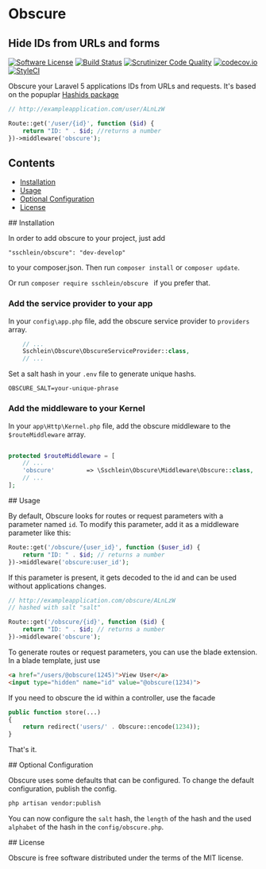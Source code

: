 # Obscure
## Hide IDs from URLs and forms

[![Software License](https://img.shields.io/badge/license-MIT-brightgreen.svg?style=flat)](LICENSE.md)
[![Build Status](https://travis-ci.org/sschlein/obscure.svg)](https://travis-ci.org/sschlein/obscure)
[![Scrutinizer Code Quality](https://scrutinizer-ci.com/g/sschlein/obscure/badges/quality-score.png?b=master&)](https://scrutinizer-ci.com/g/sschlein/obscure/?branch=master)
[![codecov.io](https://codecov.io/github/sschlein/obscure/coverage.svg?branch=master)](https://codecov.io/github/sschlein/obscure?branch=master)
[![StyleCI](https://styleci.io/repos/45939836/shield?style=flat)](https://styleci.io/repos/45939836)

Obscure your Laravel 5 applications IDs from URLs and requests. It's based on the popuplar [Hashids package](https://github.com/ivanakimov/hashids.php)

```php
// http://exampleapplication.com/user/ALnLzW

Route::get('/user/{id}', function ($id) {
    return "ID: " . $id; //returns a number
})->middleware('obscure');
```


## Contents

- [Installation](#installation)
- [Usage](#usage)
- [Optional Configuration](#configuration)
- [License](#license)

<a name="installation" />
## Installation

In order to add obscure to your project, just add

    "sschlein/obscure": "dev-develop"

to your composer.json. Then run `composer install` or `composer update`.

Or run `composer require sschlein/obscure ` if you prefer that.

### Add the service provider to your app

In your `config\app.php` file, add the obscure service provider to `providers` array.

```php
    // ...
    Sschlein\Obscure\ObscureServiceProvider::class,
    // ...
```

Set a salt hash in your `.env` file to generate unique hashs.

```
OBSCURE_SALT=your-unique-phrase
```

### Add the middleware to your Kernel

In your `app\Http\Kernel.php` file, add the obscure middleware to the `$routeMiddleware` array.

```php

protected $routeMiddleware = [
    // ...
    'obscure'         => \Sschlein\Obscure\Middleware\Obscure::class,
    // ...
];

```

<a name="usage" />
## Usage

By default, Obscure looks for routes or request parameters with a parameter named `id`. 
To modify this parameter, add it as a middleware parameter like this:

```php
Route::get('/obscure/{user_id}', function ($user_id) {
    return "ID: " . $id; // returns a number
})->middleware('obscure:user_id');
```

If this parameter is present, it gets decoded to the id and can be used without applications changes.

```php
// http://exampleapplication.com/obscure/ALnLzW
// hashed with salt "salt"

Route::get('/obscure/{id}', function ($id) {
    return "ID: " . $id; // returns a number
})->middleware('obscure');
```

To generate routes or request parameters, you can use the blade extension. In a blade template, just use

```html
<a href="/users/@obscure(1245)">View User</a>
<input type="hidden" name="id" value="@obscure(1234)">
```

If you need to obscure the id within a controller, use the facade

```php
public function store(...)
{
	return redirect('users/' . Obscure::encode(1234));
}
```

That's it.

<a name="configuration" />
## Optional Configuration

Obscure uses some defaults that can be configured. To change the default configuration, publish the config.

```bash
php artisan vendor:publish
```

You can now configure the `salt` hash, the `length` of the hash and the used `alphabet` of the hash in the `config/obscure.php`.

<a name="license" />
## License

Obscure is free software distributed under the terms of the MIT license.
